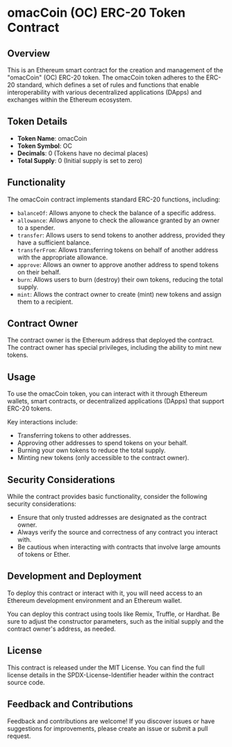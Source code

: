 # omacCoin (OC) ERC-20 Token Contract

## Overview

This is an Ethereum smart contract for the creation and management of the "omacCoin" (OC) ERC-20 token. The omacCoin token adheres to the ERC-20 standard, which defines a set of rules and functions that enable interoperability with various decentralized applications (DApps) and exchanges within the Ethereum ecosystem.

## Token Details

- **Token Name**: omacCoin
- **Token Symbol**: OC
- **Decimals**: 0 (Tokens have no decimal places)
- **Total Supply**: 0 (Initial supply is set to zero)

## Functionality

The omacCoin contract implements standard ERC-20 functions, including:

- `balanceOf`: Allows anyone to check the balance of a specific address.
- `allowance`: Allows anyone to check the allowance granted by an owner to a spender.
- `transfer`: Allows users to send tokens to another address, provided they have a sufficient balance.
- `transferFrom`: Allows transferring tokens on behalf of another address with the appropriate allowance.
- `approve`: Allows an owner to approve another address to spend tokens on their behalf.
- `burn`: Allows users to burn (destroy) their own tokens, reducing the total supply.
- `mint`: Allows the contract owner to create (mint) new tokens and assign them to a recipient.

## Contract Owner

The contract owner is the Ethereum address that deployed the contract. The contract owner has special privileges, including the ability to mint new tokens.

## Usage

To use the omacCoin token, you can interact with it through Ethereum wallets, smart contracts, or decentralized applications (DApps) that support ERC-20 tokens.

Key interactions include:

- Transferring tokens to other addresses.
- Approving other addresses to spend tokens on your behalf.
- Burning your own tokens to reduce the total supply.
- Minting new tokens (only accessible to the contract owner).

## Security Considerations

While the contract provides basic functionality, consider the following security considerations:

- Ensure that only trusted addresses are designated as the contract owner.
- Always verify the source and correctness of any contract you interact with.
- Be cautious when interacting with contracts that involve large amounts of tokens or Ether.

## Development and Deployment

To deploy this contract or interact with it, you will need access to an Ethereum development environment and an Ethereum wallet.

You can deploy this contract using tools like Remix, Truffle, or Hardhat. Be sure to adjust the constructor parameters, such as the initial supply and the contract owner's address, as needed.

## License

This contract is released under the MIT License. You can find the full license details in the SPDX-License-Identifier header within the contract source code.

## Feedback and Contributions

Feedback and contributions are welcome! If you discover issues or have suggestions for improvements, please create an issue or submit a pull request.
